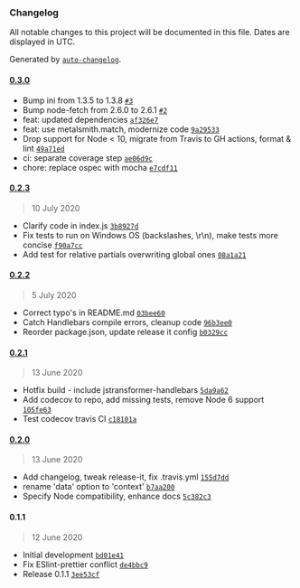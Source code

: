 ### Changelog

All notable changes to this project will be documented in this file. Dates are displayed in UTC.

Generated by [`auto-changelog`](https://github.com/CookPete/auto-changelog).

#### [0.3.0](https://github.com/webketje/metalsmith-handlebars-x/compare/0.2.3...0.3.0)

- Bump ini from 1.3.5 to 1.3.8 [`#3`](https://github.com/webketje/metalsmith-handlebars-x/pull/3)
- Bump node-fetch from 2.6.0 to 2.6.1 [`#2`](https://github.com/webketje/metalsmith-handlebars-x/pull/2)
- feat: updated dependencies [`af326e7`](https://github.com/webketje/metalsmith-handlebars-x/commit/af326e73863cce654f7dfa2bec991d38f47dcfd6)
- feat: use metalsmith.match, modernize code [`9a29533`](https://github.com/webketje/metalsmith-handlebars-x/commit/9a295331b0b76a4e0db4fc7e6772f9e5547826b6)
- Drop support for Node &lt; 10, migrate from Travis to GH actions, format & lint [`49a71ed`](https://github.com/webketje/metalsmith-handlebars-x/commit/49a71ed6212c22a8a4d6c53b0c8f2174e7f5994c)
- ci: separate coverage step [`ae06d9c`](https://github.com/webketje/metalsmith-handlebars-x/commit/ae06d9cd61243d5eddc2c79ae1bea66263f91e48)
- chore: replace ospec with mocha [`e7cdf11`](https://github.com/webketje/metalsmith-handlebars-x/commit/e7cdf118a3f170180fc5ebe9e36fabd6f163df9a)

#### [0.2.3](https://github.com/webketje/metalsmith-handlebars-x/compare/0.2.2...0.2.3)

> 10 July 2020

- Clarify code in index.js [`3b8927d`](https://github.com/webketje/metalsmith-handlebars-x/commit/3b8927d56b1fc7453f19da63691795a0ba704a94)
- Fix tests to run on Windows OS (backslashes, \r\n), make tests more concise [`f90a7cc`](https://github.com/webketje/metalsmith-handlebars-x/commit/f90a7ccb0004711ca18713d53cb1eee9061d726f)
- Add test for relative partials overwriting global ones [`08a1a21`](https://github.com/webketje/metalsmith-handlebars-x/commit/08a1a2183f18267da398df97271775e90bd97efe)

#### [0.2.2](https://github.com/webketje/metalsmith-handlebars-x/compare/0.2.1...0.2.2)

> 5 July 2020

- Correct typo's in README.md [`03bee60`](https://github.com/webketje/metalsmith-handlebars-x/commit/03bee6053c2d1b855bb461c4b580040c906efa08)
- Catch Handlebars compile errors, cleanup code [`96b3ee0`](https://github.com/webketje/metalsmith-handlebars-x/commit/96b3ee0c1146430ead4f71c944be0180520cf210)
- Reorder package.json, update release it config [`b0329cc`](https://github.com/webketje/metalsmith-handlebars-x/commit/b0329cc0788576818129e0a2883e093c946d9dce)

#### [0.2.1](https://github.com/webketje/metalsmith-handlebars-x/compare/0.2.0...0.2.1)

> 13 June 2020

- Hotfix build - include jstransformer-handlebars [`5da9a62`](https://github.com/webketje/metalsmith-handlebars-x/commit/5da9a62456198ef44ae8c326db0f33c69052e316)
- Add codecov to repo, add missing tests, remove Node 6 support [`105fe63`](https://github.com/webketje/metalsmith-handlebars-x/commit/105fe63472d3c3a175e11b691a7eb163900e976b)
- Test codecov travis CI [`c18101a`](https://github.com/webketje/metalsmith-handlebars-x/commit/c18101af47c437b4aaecb88db615529ba456ce91)

#### [0.2.0](https://github.com/webketje/metalsmith-handlebars-x/compare/0.1.1...0.2.0)

> 13 June 2020

- Add changelog, tweak release-it, fix .travis.yml [`155d7dd`](https://github.com/webketje/metalsmith-handlebars-x/commit/155d7dd4c73d6f5a70eea861805778f3e73e4dcf)
- rename 'data' option to 'context' [`b7aa200`](https://github.com/webketje/metalsmith-handlebars-x/commit/b7aa2006761d9656aefe48272947a6e9b5e795bf)
- Specify Node compatibility, enhance docs [`5c382c3`](https://github.com/webketje/metalsmith-handlebars-x/commit/5c382c395d411bd548169998ec2a8a959e326146)

#### 0.1.1

> 12 June 2020

- Initial development [`bd01e41`](https://github.com/webketje/metalsmith-handlebars-x/commit/bd01e41ec9081cfe223a44008c22b18f875fb58b)
- Fix ESlint-prettier conflict [`de4bbc9`](https://github.com/webketje/metalsmith-handlebars-x/commit/de4bbc92f4b78ee9f12d0366dee95f4be846873f)
- Release 0.1.1 [`3ee53cf`](https://github.com/webketje/metalsmith-handlebars-x/commit/3ee53cfd3286bd1c8da721a345a588d7369e5860)
